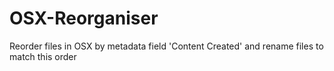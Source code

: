 # OSX-Reorganiser
Reorder files in OSX by metadata field 'Content Created' and rename files to match this order
